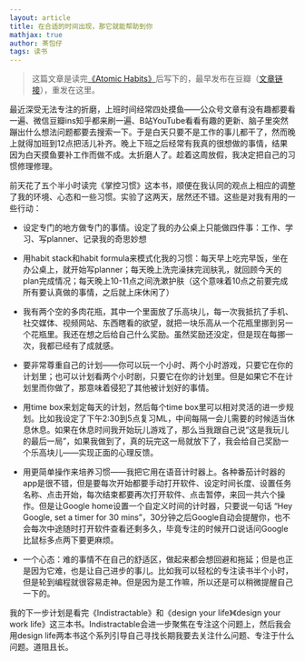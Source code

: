 ```yaml
---
layout: article
title: 在合适的时间出现，那它就能帮助到你
mathjax: true
author: 茶包仔
tags: 读书
---
```

> 这篇文章是读完[《Atomic Habits》](https://book.douban.com/subject/30355759/)后写下的，最早发布在豆瓣（[文章链接](https://book.douban.com/review/13007005/)），重发在这里。

最近深受无法专注的折磨，上班时间经常四处摸鱼——公众号文章有没有趣都要看一遍、微信豆瓣ins知乎都来刷一遍、B站YouTube看看有趣的更新、脑子里突然蹦出什么想法问题都要去搜索一下。于是白天只要不是工作的事儿都干了，然而晚上就得加班到12点把活儿补齐。晚上下班之后经常有我真的很想做的事情，结果因为白天摸鱼要补工作而做不成。太折磨人了。趁着这周放假，我决定把自己的习惯修理修理。

<!--more-->

前天花了五个半小时读完《掌控习惯》这本书，顺便在我认同的观点上相应的调整了我的环境、心态和一些习惯。实验了这两天，居然还不错。这些是对我有用的一些行动：

- 设定专门的地方做专门的事情。设定了我的办公桌上只能做四件事：工作、学习、写planner、记录我的奇思妙想

- 用habit stack和habit formula来模式化我的习惯：每天早上吃完早饭，坐在办公桌上，就开始写planner；每天晚上洗完澡抹完润肤乳，就回顾今天的plan完成情况；每天晚上10-11点之间洗漱护肤（这个意味着10点之前要完成所有要认真做的事情，之后就上床休闲了）

- 我有两个空的多肉花瓶，其中一个里面放了乐高块儿，每一次我抵抗了手机、社交媒体、视频网站、东西瞎看的欲望，就把一块乐高从一个花瓶里挪到另一个花瓶里。我还在想之后给自己什么奖励。虽然奖励还没定，但是现在每挪一次，我都已经有了成就感。

- 要非常尊重自己的计划——你可以玩一个小时、两个小时游戏，只要它在你的计划里；也可以计划看两个小时剧，只要它在你的计划里。但是如果它不在计划里而你做了，那意味着侵犯了其他被计划好的事情。

- 用time box来划定每天的计划，然后每个time box里可以相对灵活的进一步规划。比如我设定了下午2:30到5点复习ML，中间每隔一会儿需要的时候适当休息休息。如果在休息时间我开始玩儿游戏了，那么当我跟自己说“这是我玩儿的最后一局”，如果我做到了，真的玩完这一局就放下了，我会给自己奖励一个乐高块儿——实现正面的心理反馈。

- 用更简单操作来培养习惯——我把它用在语音计时器上。各种番茄计时器的app是很不错，但是要每次开始都要手动打开软件、设定时间长度、设置任务名称、点击开始，每次结束都要再次打开软件、点击暂停，来回一共六个操作。但是让Google home设置一个自定义时间的计时器，只要说一句话 “Hey Google, set a timer for 30 mins”，30分钟之后Google自动会提醒你，也不会每次中途随时打开软件查看还剩多久，毕竟专注的时候开口说话问Google比鼠标多点两下要更麻烦。

- 一个心态：难的事情不在自己的舒适区，做起来都会想回避和拖延；但是也正是因为它难，也是让自己进步的事儿。比如我可以轻松的专注读书半个小时，但是轮到编程就很容易走神。但是因为是工作嘛，所以还是可以稍微提醒自己一下的。

我的下一步计划是看完《Indistractable》和《design your life》《design your work life》这三本书。Indistractable会进一步聚焦在专注这个问题上，然后我会用design life两本书这个系列引导自己寻找长期我要去关注什么问题、专注于什么问题。道阻且长。